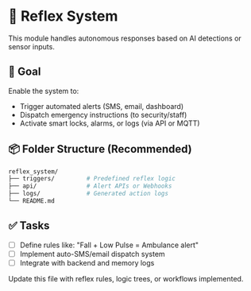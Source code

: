 # 🔔 Reflex System

This module handles autonomous responses based on AI detections or sensor inputs.

## 🎯 Goal

Enable the system to:
- Trigger automated alerts (SMS, email, dashboard)
- Dispatch emergency instructions (to security/staff)
- Activate smart locks, alarms, or logs (via API or MQTT)

## 📦 Folder Structure (Recommended)

```bash
reflex_system/
├── triggers/         # Predefined reflex logic
├── api/              # Alert APIs or Webhooks
├── logs/             # Generated action logs
└── README.md
```

## ✅ Tasks

- [ ] Define rules like: "Fall + Low Pulse = Ambulance alert"
- [ ] Implement auto-SMS/email dispatch system
- [ ] Integrate with backend and memory logs

Update this file with reflex rules, logic trees, or workflows implemented.